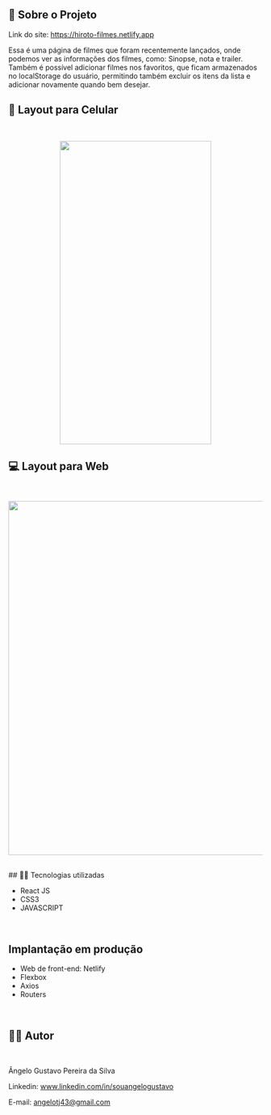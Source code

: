 ## 🔗 Sobre o Projeto

Link do site: https://hiroto-filmes.netlify.app

<p>
Essa é uma página de filmes que foram recentemente lançados, onde podemos ver as informações dos filmes, como: Sinopse, nota e trailer. Também é possível adicionar filmes nos favoritos, que ficam armazenados no localStorage do usuário, permitindo também excluir os itens da lista e adicionar novamente quando bem desejar.
</p>

## 📱 Layout para Celular
<br>
<p align='center'>
<img width='300' height='600' src='/imgs-videos-demo/gifmobile.gif'>
</p>

## 💻 Layout para Web
<br>
<p align='center'>
<img width='700' src='/imgs-videos-demo/gifdesktop.gif'>
</p>

<br>
## 🧑‍💻 Tecnologias utilizadas

<br>

- React JS
- CSS3
- JAVASCRIPT
<br>

## Implantação em produção

- Web de front-end: Netlify
- Flexbox
- Axios
- Routers 

<br>

## 🧑‍💻 Autor
<br>

Ângelo Gustavo Pereira da Silva

Linkedin: www.linkedin.com/in/souangelogustavo

E-mail: angelotj43@gmail.com

